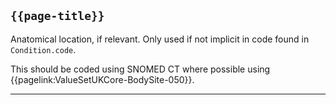 ## <code>{{page-title}}</code>

Anatomical location, if relevant. Only used if not implicit in code found in `Condition.code`.

This should be coded using SNOMED CT where possible using {{pagelink:ValueSetUKCore-BodySite-050}}.

---
